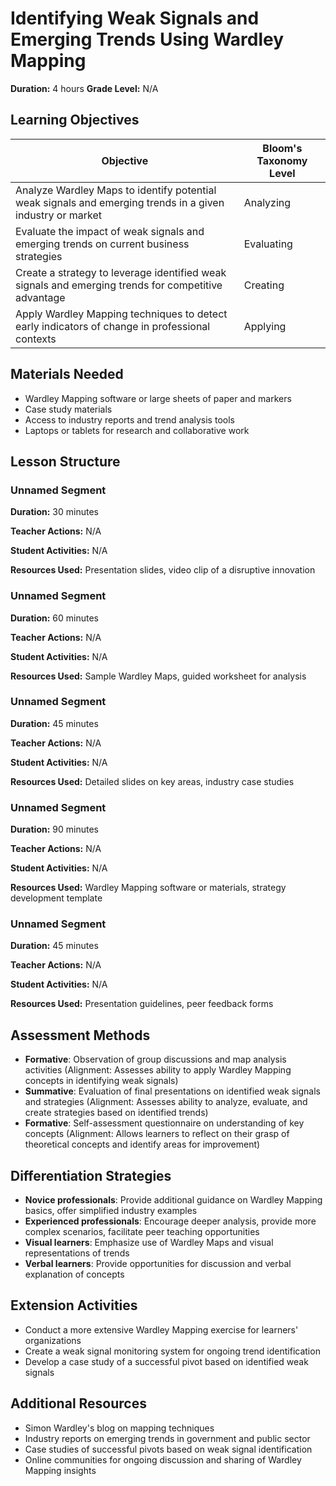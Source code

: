 # Identifying Weak Signals and Emerging Trends Using Wardley Mapping

**Duration:** 4 hours **Grade Level:** N/A

## Learning Objectives

| Objective | Bloom's Taxonomy Level |
|-----------|-------------------------|
| Analyze Wardley Maps to identify potential weak signals and emerging trends in a given industry or market | Analyzing |
| Evaluate the impact of weak signals and emerging trends on current business strategies | Evaluating |
| Create a strategy to leverage identified weak signals and emerging trends for competitive advantage | Creating |
| Apply Wardley Mapping techniques to detect early indicators of change in professional contexts | Applying |

## Materials Needed
* Wardley Mapping software or large sheets of paper and markers
* Case study materials
* Access to industry reports and trend analysis tools
* Laptops or tablets for research and collaborative work

## Lesson Structure
### Unnamed Segment
**Duration:** 30 minutes

**Teacher Actions:** N/A

**Student Activities:** N/A

**Resources Used:** Presentation slides, video clip of a disruptive innovation

### Unnamed Segment
**Duration:** 60 minutes

**Teacher Actions:** N/A

**Student Activities:** N/A

**Resources Used:** Sample Wardley Maps, guided worksheet for analysis

### Unnamed Segment
**Duration:** 45 minutes

**Teacher Actions:** N/A

**Student Activities:** N/A

**Resources Used:** Detailed slides on key areas, industry case studies

### Unnamed Segment
**Duration:** 90 minutes

**Teacher Actions:** N/A

**Student Activities:** N/A

**Resources Used:** Wardley Mapping software or materials, strategy development template

### Unnamed Segment
**Duration:** 45 minutes

**Teacher Actions:** N/A

**Student Activities:** N/A

**Resources Used:** Presentation guidelines, peer feedback forms

## Assessment Methods
* **Formative**: Observation of group discussions and map analysis activities (Alignment: Assesses ability to apply Wardley Mapping concepts in identifying weak signals)
* **Summative**: Evaluation of final presentations on identified weak signals and strategies (Alignment: Assesses ability to analyze, evaluate, and create strategies based on identified trends)
* **Formative**: Self-assessment questionnaire on understanding of key concepts (Alignment: Allows learners to reflect on their grasp of theoretical concepts and identify areas for improvement)

## Differentiation Strategies
* **Novice professionals**: Provide additional guidance on Wardley Mapping basics, offer simplified industry examples
* **Experienced professionals**: Encourage deeper analysis, provide more complex scenarios, facilitate peer teaching opportunities
* **Visual learners**: Emphasize use of Wardley Maps and visual representations of trends
* **Verbal learners**: Provide opportunities for discussion and verbal explanation of concepts

## Extension Activities
* Conduct a more extensive Wardley Mapping exercise for learners' organizations
* Create a weak signal monitoring system for ongoing trend identification
* Develop a case study of a successful pivot based on identified weak signals

## Additional Resources
* Simon Wardley's blog on mapping techniques
* Industry reports on emerging trends in government and public sector
* Case studies of successful pivots based on weak signal identification
* Online communities for ongoing discussion and sharing of Wardley Mapping insights
